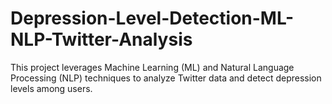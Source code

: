# Depression-Level-Detection-ML-NLP-Twitter-Analysis
This project leverages Machine Learning (ML) and Natural Language Processing (NLP) techniques to analyze Twitter data and detect depression levels among users.

